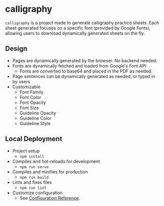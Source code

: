 # calligraphy

`calligraphy` is a project made to generate calligraphy practice sheets. Each sheet generated
focuses on a specific font (provided by Google Fonts), allowing users to download dynamically
generated sheets on the fly.

## Design

- Pages are dynamically generated by the browser. No backend needed.
- Fonts are dynamically fetched and loaded from Google's Font API
    - Fonts are converted to base64 and placed in the PDF as needed.
- Page sentences can be dynamically generated as needed, or typed in by users
- Customizable
    - Font Family
    - Font Color
    - Font Opacity
    - Font Size
    - Guideline Opacity
    - Guideline Color
    - Guideline Style

## Local Deployment

- Project setup
    - `npm install`
- Compiles and hot-reloads for development
    - `npm run serve`
- Compiles and minifies for production
    - `npm run build`
-  Lints and fixes files
    - `npm run lint`
- Customize configuration
    - See [Configuration Reference](https://cli.vuejs.org/config/).
